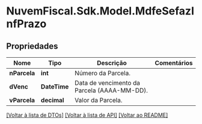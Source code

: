 # NuvemFiscal.Sdk.Model.MdfeSefazInfPrazo

## Propriedades

Nome | Tipo | Descrição | Comentários
------------ | ------------- | ------------- | -------------
**nParcela** | **int** | Número da Parcela. | 
**dVenc** | **DateTime** | Data de vencimento da Parcela (AAAA-MM-DD). | 
**vParcela** | **decimal** | Valor da Parcela. | 

[[Voltar à lista de DTOs]](../README.md#documentation-for-models) [[Voltar à lista de API]](../README.md#documentation-for-api-endpoints) [[Voltar ao README]](../README.md)


